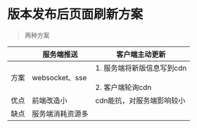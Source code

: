# 版本发布后页面刷新方案

> 两种方案

|     | 服务端推送         | 客户端主动更新                               |
| --- | ------------- | ------------------------------------- |
| 方案  | websocket、sse | 1. 服务端将新版信息写到cdn<br/><br/>2. 客户端轮询cdn |
| 优点  | 前端改造小         | cdn能抗，对服务端影响较小                        |
| 缺点  | 服务端消耗资源多      |                                       |
